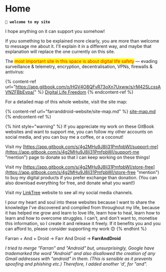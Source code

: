 # Home

**`🤖 welcome to my site`**

I hope anything on it can support you somehow!

If you something to be explained more clearly, you are more than welcome to message me about it. I'll explain it in a different way, and maybe that explanation will replace the one currently on this site.

The <mark style="color:red;">most important site in this space is about digital life safety</mark> — evading surveillance & telemetry, encryption, decentralisation, VPNs, firewalls & antivirus:

{% content-ref url="https://app.gitbook.com/o/HGV4O8QFvR73oXn7Uxww/s/rM42SLcssAVNZFBbEvpa/" %}
[Digital Life Freedom](https://app.gitbook.com/o/HGV4O8QFvR73oXn7Uxww/s/rM42SLcssAVNZFBbEvpa/)
{% endcontent-ref %}

For a detailed map of this whole website, visit the site map:

{% content-ref url="farranddroid-website/site-map.md" %}
[site-map.md](farranddroid-website/site-map.md)
{% endcontent-ref %}

{% hint style="warning" %}
If you appreciate my work on these GitBook websites and want to support me, you can follow my other accounts on social media, and you can buy me a coffee, or a coconut!&#x20;

Visit my [https://app.gitbook.com/s/4g2MHu9J8li31PmfpbWI/support-me](https://app.gitbook.com/s/4g2MHu9J8li31PmfpbWI/support-me "mention") page to donate so that I can keep working on these things!

Visit my [https://app.gitbook.com/s/4g2MHu9J8li31PmfpbWI/store-free](https://app.gitbook.com/s/4g2MHu9J8li31PmfpbWI/store-free "mention") to buy my digital products if you prefer exchange than donation. (You can also download everything for free, and donate what you want!)&#x20;

Visit my [LinkTree](https://linktr.ee/fazzaan) website to see all my social media channels.

I pour my heart and soul into these websites because I want to share the knowledge I've discovered and compiled from throughout my life, because it has helped me grow and learn to love life, learn how to heal, learn how to learn and how to overcome struggles. I can't, and don't want to, monetise this information, so I create it and release it freely. If it benefits you and you can afford to, please consider supporting my work 😊
{% endhint %}



Farran + And + Droid → Farr And Droid → **FarrAndDroid**&#x20;

_I tried to merge "Farran" and "Android" but, unsurprisingly, Google have trademarked the word "Android" and also disallowed the creation of any Gmail addresses with "android" in them. (This is sensible as it prevents spoofing and phishing etc.) Therefore, I added another ‘d’, for "and"._
